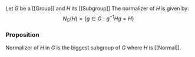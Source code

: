 Let $G$ be a [[Group]] and $H$ its [[Subgroup]]
The normalizer of $H$ is given by:
$$
N_{G}(H)=\{ g\in G:g^{-1}Hg=H \}
$$
### Proposition
Normalizer of $H$ in $G$ is the biggest subgroup of $G$ where $H$ is [[Normal]].
